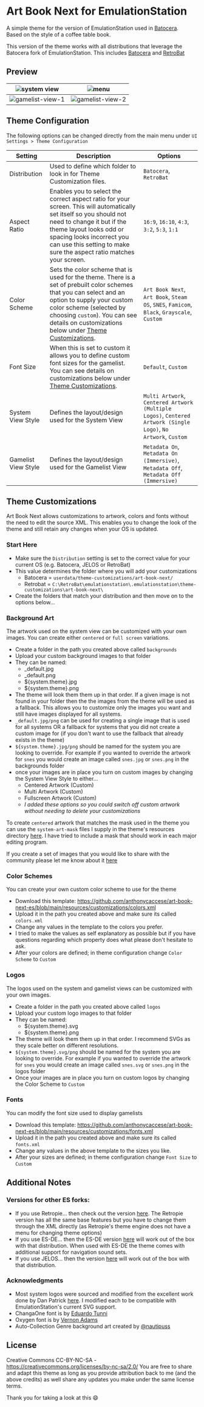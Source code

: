 # Art Book Next for EmulationStation
A simple theme for the version of EmulationStation used in [Batocera](https://batocera.org/).  
Based on the style of a coffee table book.

This version of the theme works with all distributions that leverage the Batocera fork of EmulationStation.  This includes [Batocera](https://batocera.org/) and [RetroBat](https://www.retrobat.org/)

## Preview
| ![system view](https://github.com/anthonycaccese/art-book-next-es/assets/1454947/c0252388-2268-444c-ae3d-07f15b87a98c) | ![menu](https://github.com/anthonycaccese/art-book-next-es/assets/1454947/39653703-f6e8-4940-98fc-66ce1c5af271) | 
| -- | -- |
| ![gamelist-view-1](https://github.com/anthonycaccese/art-book-next-es/assets/1454947/e8251f3c-f033-43ed-8b55-f3a93c28131a) | ![gamelist-view-2](https://github.com/anthonycaccese/art-book-next-es/assets/1454947/fadfba3e-54a4-48e2-a11c-39c52797dc56) |


## Theme Configuration

The following options can be changed directly from the main menu under `UI Settings > Theme Configuration`

| Setting | Description | Options |
| -- | -- | -- |
| Distribution | Used to define which folder to look in for Theme Customization files. | `Batocera`, `RetroBat` | 
| Aspect Ratio | Enables you to select the correct aspect ratio for your screen.  This will automatically set itself so you should not need to change it but if the theme layout looks odd or spacing looks incorrect you can use this setting to make sure the aspect ratio matches your screen. | `16:9`, `16:10`, `4:3`, `3:2`, `5:3`, `1:1` |
| Color Scheme | Sets the color scheme that is used for the theme.  There is a set of prebuilt color schemes that you can select and an option to supply your custom color scheme (selected by choosing `custom`).  You can see details on customizations below under [Theme Customizations](#theme-customizations). | `Art Book Next`, `Art Book`, `Steam OS`, `SNES`, `Famicom`, `Black`, `Grayscale`, `Custom` |
| Font Size | When this is set to custom it allows you to define custom font sizes for the gamelist.  You can see details on customizations below under [Theme Customizations](#theme-customizations). | `Default`, `Custom` |
| System View Style | Defines the layout/design used for the System View | `Multi Artwork`, `Centered Artwork (Multiple Logos)`, `Centered Artwork (Single Logo)`, `No Artwork`, `Custom` | 
| Gamelist View Style | Defines the layout/design used for the Gamelist View | `Metadata On`, `Metadata On (Immersive)`, `Metadata Off`, `Metadata Off (Immersive)` | 

## Theme Customizations

Art Book Next allows customizations to artwork, colors and fonts without the need to edit the source XML.  This enables you to change the look of the theme and still retain any changes when your OS is updated.

### Start Here 
- Make sure the `Distribution` setting is set to the correct value for your current OS (e.g. Batocera, JELOS or RetroBat)
- This value determines the folder where you will add your customizations
    - Batocera = `userdata/theme-customizations/art-book-next/`
    - Retrobat = `C:\RetroBat\emulationstation\.emulationstation\theme-customizations\art-book-next\`
- Create the folders that match your distribution and then move on to the options below... 

### Background Art

The artwork used on the system view can be customized with your own images.  You can create either `centered` or `full screen` variations.

- Create a folder in the path you created above called `backgrounds`
- Upload your custom background images to that folder
- They can be named:
    - _default.jpg
    - _default.png
    - ${system.theme}.jpg
    - ${system.theme}.png
- The theme will look them them up in that order.  If a given image is not found in your folder then the the images from the theme will be used as a fallback.  This allows you to customize only the images you want and still have images displayed for all systems.
- `_default.jpg/png` can be used for creating a single image that is used for all systems OR a fallback for systems that you did not create a custom image for (if you don't want to use the fallback that already exists in the theme)
- `${system.theme}.jpg/png` should be named for the system you are looking to override.  For example if you wanted to override the artwork for `snes` you would create an image called `snes.jpg` or `snes.png` in the backgrounds folder
- once your images are in place you turn on custom images by changing the System View Style to either... 
    - Centered Artwork (Custom)
    - Multi Artwork (Custom)
    - Fullscreen Artwork (Custom)
    - *I added these options so you could switch off custom artwork without needing to delete your customizations*

To create `centered` artwork that matches the mask used in the theme you can use the `system-art-mask` files I supply in the theme's resources directory [here](https://github.com/anthonycaccese/art-book-next-es/tree/main/resources/customizations).  I have tried to include a mask that should work in each major editing program.

If you create a set of images that you would like to share with the community please let me know about it [here](https://retropie.org.uk/forum/topic/33010/theme-art-book-next) 

### Color Schemes

You can create your own custom color scheme to use for the theme

- Download this template: https://github.com/anthonycaccese/art-book-next-es/blob/main/resources/customizations/colors.xml
- Upload it in the path you created above and make sure its called `colors.xml`
- Change any values in the template to the colors you prefer.  
- I tried to make the values as self explanatory as possible but if you have questions regarding which property does what please don't hesitate to ask.
- After your colors are defined; in theme configuration change `Color Scheme` to `Custom`

### Logos

The logos used on the system and gamelist views can be customized with your own images.

- Create a folder in the path you created above called `logos`
- Upload your custom logo images to that folder
- They can be named:
    - ${system.theme}.svg
    - ${system.theme}.png
- The theme will look them them up in that order.  I recommend SVGs as they scale better on different resolutions.
- `${system.theme}.svg/png` should be named for the system you are looking to override.  For example if you wanted to override the artwork for `snes` you would create an image called `snes.svg` or `snes.png` in the logos folder
- Once your images are in place you turn on custom logos by changing the Color Scheme to `Custom`

### Fonts

You can modify the font size used to display gamelists

- Download this template: https://github.com/anthonycaccese/art-book-next-es/blob/main/resources/customizations/fonts.xml
- Upload it in the path you created above and make sure its called `fonts.xml`
- Change any values in the above template to the sizes you like. 
- After your sizes are defined; in theme configuration change `Font Size` to `Custom`

## **Additional Notes**

### Versions for other ES forks:
* If you use Retropie... then check out the version [here](https://github.com/anthonycaccese/art-book-next-retropie).  The Retropie version has all the same base features but you have to change them through the XML directly (as Retropie's theme engine does not have a menu for changing theme options)
* If you use ES-DE... then the ES-DE version [here](https://github.com/anthonycaccese/art-book-next-es-de) will work out of the box with that distribution.  When used with ES-DE the theme comes with additional support for navigation sound sets.
* If you use JELOS... then the version [here](https://github.com/anthonycaccese/art-book-next-jelos) will work out of the box with that distribution.

### **Acknowledgments**
* Most system logos were sourced and modified from the excellent work done by Dan Patrick [here](https://archive.org/details/console-logos-professionally-redrawn-plus-official-versions).  I modified each to be compatible with EmulationStation's current SVG support.
* ChangaOne font is by [Eduardo Tunni](https://www.fontsquirrel.com/fonts/changa)
* Oxygen font is by [Vernon Adams](https://www.fontsquirrel.com/fonts/oxygen)
* Auto-Collection Genre background art created by [@nautipuss](https://github.com/nautipuss)

## **License**
Creative Commons CC-BY-NC-SA - https://creativecommons.org/licenses/by-nc-sa/2.0/
You are free to share and adapt this theme as long as you provide attribution back to me (and the above credits) as well share any updates you make under the same license terms.

Thank you for taking a look at this 😄
